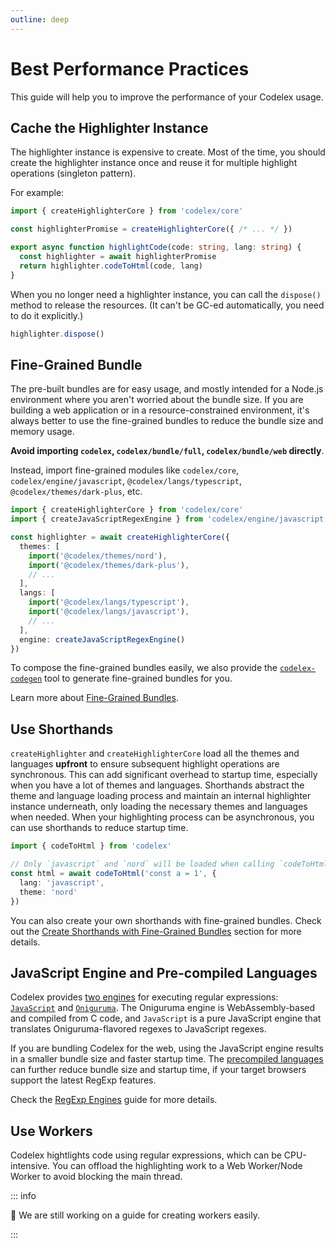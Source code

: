 ```yaml
---
outline: deep
---
```


# Best Performance Practices

This guide will help you to improve the performance of your Codelex usage.

## Cache the Highlighter Instance

The highlighter instance is expensive to create. Most of the time, you should create the highlighter instance once and reuse it for multiple highlight operations (singleton pattern).

For example:

```ts
import { createHighlighterCore } from 'codelex/core'

const highlighterPromise = createHighlighterCore({ /* ... */ })

export async function highlightCode(code: string, lang: string) {
  const highlighter = await highlighterPromise
  return highlighter.codeToHtml(code, lang)
}
```

When you no longer need a highlighter instance, you can call the `dispose()` method to release the resources. (It can't be GC-ed automatically, you need to do it explicitly.)

```ts
highlighter.dispose()
```

## Fine-Grained Bundle

The pre-built bundles are for easy usage, and mostly intended for a Node.js environment where you aren't worried about the bundle size. If you are building a web application or in a resource-constrained environment, it's always better to use the fine-grained bundles to reduce the bundle size and memory usage.

**Avoid importing `codelex`, `codelex/bundle/full`, `codelex/bundle/web` directly**.

Instead, import fine-grained modules like `codelex/core`, `codelex/engine/javascript`, `@codelex/langs/typescript`, `@codelex/themes/dark-plus`, etc.

```ts
import { createHighlighterCore } from 'codelex/core'
import { createJavaScriptRegexEngine } from 'codelex/engine/javascript'

const highlighter = await createHighlighterCore({
  themes: [
    import('@codelex/themes/nord'),
    import('@codelex/themes/dark-plus'),
    // ...
  ],
  langs: [
    import('@codelex/langs/typescript'),
    import('@codelex/langs/javascript'),
    // ...
  ],
  engine: createJavaScriptRegexEngine()
})
```

To compose the fine-grained bundles easily, we also provide the [`codelex-codegen`](/packages/codegen) tool to generate fine-grained bundles for you.

Learn more about [Fine-Grained Bundles](/guide/bundles#fine-grained-bundle).

## Use Shorthands

`createHighlighter` and `createHighlighterCore` load all the themes and languages **upfront** to ensure subsequent highlight operations are synchronous. This can add significant overhead to startup time, especially when you have a lot of themes and languages. Shorthands abstract the theme and language loading process and maintain an internal highlighter instance underneath, only loading the necessary themes and languages when needed. When your highlighting process can be asynchronous, you can use shorthands to reduce startup time.

```ts
import { codeToHtml } from 'codelex'

// Only `javascript` and `nord` will be loaded when calling `codeToHtml`
const html = await codeToHtml('const a = 1', {
  lang: 'javascript',
  theme: 'nord'
})
```

You can also create your own shorthands with fine-grained bundles. Check out the [Create Shorthands with Fine-Grained Bundles](/guide/shorthands#create-shorthands-with-fine-grained-bundles) section for more details.

## JavaScript Engine and Pre-compiled Languages

Codelex provides [two engines](/guide/regex-engines) for executing regular expressions: [`JavaScript`](/guide/regex-engines#javascript-regexp-engine) and [`Oniguruma`](/guide/regex-engines#oniguruma-engine). The Oniguruma engine is WebAssembly-based and compiled from C code, and `JavaScript` is a pure JavaScript engine that translates Oniguruma-flavored regexes to JavaScript regexes.

If you are bundling Codelex for the web, using the JavaScript engine results in a smaller bundle size and faster startup time. The [precompiled languages](/guide/regex-engines#pre-compiled-languages) can further reduce bundle size and startup time, if your target browsers support the latest RegExp features.

Check the [RegExp Engines](/guide/regex-engines) guide for more details.

## Use Workers

Codelex hightlights code using regular expressions, which can be CPU-intensive. You can offload the highlighting work to a Web Worker/Node Worker to avoid blocking the main thread.

::: info

🚧 We are still working on a guide for creating workers easily.

:::
